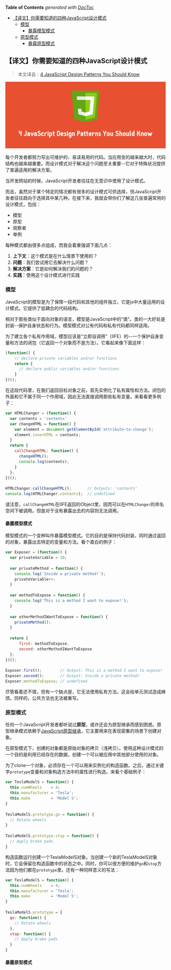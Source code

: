 <!-- START doctoc generated TOC please keep comment here to allow auto update -->
<!-- DON'T EDIT THIS SECTION, INSTEAD RE-RUN doctoc TO UPDATE -->
**Table of Contents**  *generated with [DocToc](https://github.com/thlorenz/doctoc)*

- [【译文】你需要知道的四种JavaScript设计模式](#%E8%AF%91%E6%96%87%E4%BD%A0%E9%9C%80%E8%A6%81%E7%9F%A5%E9%81%93%E7%9A%84%E5%9B%9B%E7%A7%8Djavascript%E8%AE%BE%E8%AE%A1%E6%A8%A1%E5%BC%8F)
  - [模型](#%E6%A8%A1%E5%9E%8B)
    - [暴露模型模式](#%E6%9A%B4%E9%9C%B2%E6%A8%A1%E5%9E%8B%E6%A8%A1%E5%BC%8F)
  - [原型模式](#%E5%8E%9F%E5%9E%8B%E6%A8%A1%E5%BC%8F)
    - [暴露原型模式](#%E6%9A%B4%E9%9C%B2%E5%8E%9F%E5%9E%8B%E6%A8%A1%E5%BC%8F)

<!-- END doctoc generated TOC please keep comment here to allow auto update -->

## 【译文】你需要知道的四种JavaScript设计模式

> 本文译自：[4 JavaScript Design Patterns You Should Know](https://scotch.io/bar-talk/4-javascript-design-patterns-you-should-know)

![4-javascript-design-patterns-you-should-know](../../image/4-javascript-design-patterns-you-should-know/4-javascript-design-patterns-you-should-know.png)

每个开发者都努力写出可维护的、易读易用的代码。当应用变的越来越大时，代码结构也越来越重要。而设计模式对于解决这个问题至关重要--它对于特殊状况提供了普遍适用的解决方案。

当开发网站的时候，JavaScript开发者往往在无意识中使用了设计模式。

而且，虽然对于某个特定的情况都有很多的设计模式可供选择，但JavaScript开发者往往趋向于选择其中某几种。在接下来，我就会带你们了解这几张普遍常用的设计模式，包括：

  - 模型
  - 原型
  - 观察者
  - 单例

每种模式都由很多点组成，而我会着重强调下面几点：

  1. **上下文**：这个模式是在什么情景下使用的？
  2. **问题**：我们尝试用它去解决什么问题？
  3. **解决方案**：它是如何解决我们的问题的？
  4. **实践**：使用这个设计模式进行实践

### 模型

JavaScript的模型是为了保障一段代码和其他的组件独立，它是js中大量运用的设计模式。它提供了低耦合的代码结构。

相对于那些类似于面向对象的语言，模型是JavaScript中的“类”。类的一大好处是封装--保护自身状态和行为。模型模式对公有代码和私有代码都同样适用。

为了建立各个私有作用域，模型应该是“立即自调用”（IIFE）的--一个保护自身变量和方法的闭包（它返回一个对象而不是方法）。它看起来像下面这样：

```js
(function() {
    // declare private variables and/or functions
    return {
      // declare public variables and/or functions
    }
})();
```

在这段代码里，在我们返回目标对象之前，首先实例化了私有属性和方法。闭包的外面和它不属于同一个作用域，因此无法直接调用那些私有变量。来看看更多例子：

```js
var HTMLChanger = (function() {
  var contents = 'contents'
  var changeHTML = function() {
    var element = document.getElementById('attribute-to-change');
    element.innerHTML = contents;
  }
  return {
    callChangeHTML: function() {
      changeHTML();
      console.log(contents);
    }
  };
})();

HTMLChanger.callChangeHTML();       // Outputs: 'contents'
console.log(HTMLChanger.contents);  // undefined
```

请注意，`callChangeHTML`在IIFE返回的Object里，因而可以在`HTMLChanger`的命名空间下被调用。但是对于没有暴露出去的内容则无法调用。

#### 暴露模型模式

模型模式的一个变种叫作暴露模型模式。它的目的是保持代码封装，同时通过返回的对象，暴露出去特定的变量和方法。看个直白的例子：

```js
var Exposer = (function() {
  var privateVariable = 10;

  var privateMethod = function() {
    console.log('Inside a private method!');
    privateVariable++;
  }

  var methodToExpose = function() {
    console.log('This is a method I want to expose!');
  }

  var otherMethodIWantToExpose = function() {
    privateMethod();
  }

  return {
      first: methodToExpose,
      second: otherMethodIWantToExpose
  };
})();

Exposer.first();        // Output: This is a method I want to expose!
Exposer.second();       // Output: Inside a private method!
Exposer.methodToExpose; // undefined
```

尽管看着还不错，但有一个缺点是，它无法使用私有方法。这会给单元测试造成麻烦。同样的，公共方法也无法被重写。

### 原型模式

任何一个JavaScript开发者都听说过**原型**，或许还会为原型继承而感到困惑。原型继承模式依赖于[JavaScript原型继承](https://developer.mozilla.org/en-US/docs/Web/JavaScript/Inheritance_and_the_prototype_chain)，它主要用来在表现密集的场景下创建对象。

在原型模式下，创建的对象都是原始对象的拷贝（浅拷贝）。使用这种设计模式的一个目的是利用已经存在的数据，创建一个可以被应用中其他部分使用的对象。

为了clone一个对象，必须存在一个可以用来实例化的构造函数。之后，通过关键字`prototype`变量和对象构造方法中的属性进行构造。来看个基础例子：

```js
var TeslaModelS = function() {
  this.numWheels    = 4;
  this.manufacturer = 'Tesla';
  this.make         = 'Model S';
}

TeslaModelS.prototype.go = function() {
  // Rotate wheels
}

TeslaModelS.prototype.stop = function() {
  // Apply brake pads
}
```

构造函数运行创建一个TeslaModelS对象。当创建一个新的TeslaModelS对象时，它会保留在构造函数中的状态之中。同时，你可以很方便的维护`go`和`stop`方法因为他们都在`prototype`里。还有一种同样意义的写法：

```js
var TeslaModelS = function() {
  this.numWheels    = 4;
  this.manufacturer = 'Tesla';
  this.make         = 'Model S';
}

TeslaModelS.prototype = {
  go: function() {
    // Rotate wheels
  },
  stop: function() {
    // Apply brake pads
  }
}
```

#### 暴露原型模式